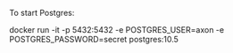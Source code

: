 

To start Postgres:

docker run -it -p 5432:5432 -e POSTGRES_USER=axon -e POSTGRES_PASSWORD=secret postgres:10.5

